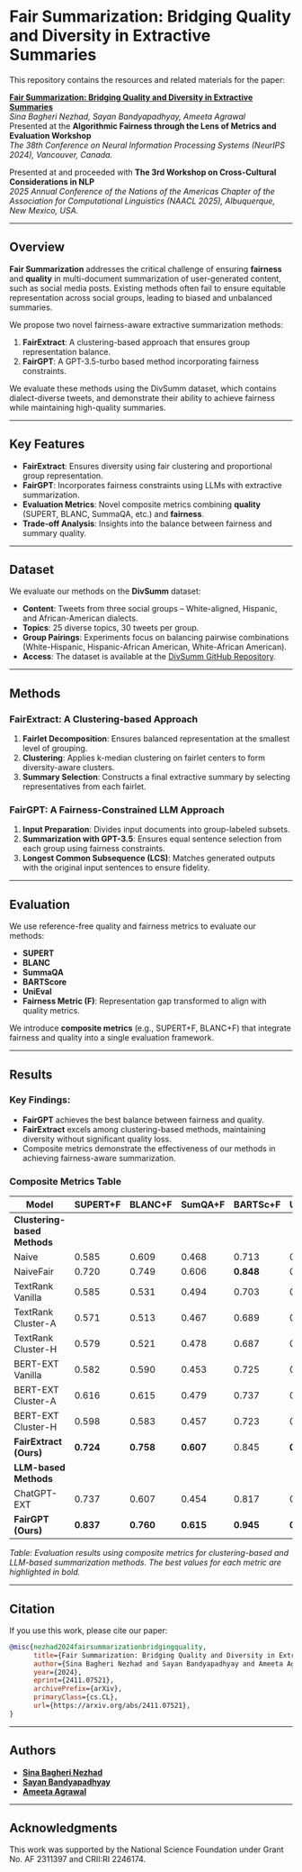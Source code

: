 # Fair Summarization: Bridging Quality and Diversity in Extractive Summaries

This repository contains the resources and related materials for the paper:

**[Fair Summarization: Bridging Quality and Diversity in Extractive Summaries](https://arxiv.org/abs/2411.07521)**  
*Sina Bagheri Nezhad, Sayan Bandyapadhyay, Ameeta Agrawal*  
Presented at the **Algorithmic Fairness through the Lens of Metrics and Evaluation Workshop**  
*The 38th Conference on Neural Information Processing Systems (NeurIPS 2024), Vancouver, Canada.*

Presented at and proceeded with **The 3rd Workshop on Cross-Cultural Considerations in NLP**  
*2025 Annual Conference of the Nations of the Americas Chapter of the Association for Computational Linguistics (NAACL 2025), Albuquerque, New Mexico, USA.*

---

## Overview

**Fair Summarization** addresses the critical challenge of ensuring **fairness** and **quality** in multi-document summarization of user-generated content, such as social media posts. Existing methods often fail to ensure equitable representation across social groups, leading to biased and unbalanced summaries.

We propose two novel fairness-aware extractive summarization methods:

1. **FairExtract**: A clustering-based approach that ensures group representation balance.
2. **FairGPT**: A GPT-3.5-turbo based method incorporating fairness constraints.

We evaluate these methods using the DivSumm dataset, which contains dialect-diverse tweets, and demonstrate their ability to achieve fairness while maintaining high-quality summaries.

---

## Key Features

- **FairExtract**: Ensures diversity using fair clustering and proportional group representation.
- **FairGPT**: Incorporates fairness constraints using LLMs with extractive summarization.
- **Evaluation Metrics**: Novel composite metrics combining **quality** (SUPERT, BLANC, SummaQA, etc.) and **fairness**.
- **Trade-off Analysis**: Insights into the balance between fairness and summary quality.

---

## Dataset

We evaluate our methods on the **DivSumm** dataset:
- **Content**: Tweets from three social groups – White-aligned, Hispanic, and African-American dialects.
- **Topics**: 25 diverse topics, 30 tweets per group.
- **Group Pairings**: Experiments focus on balancing pairwise combinations (White-Hispanic, Hispanic-African American, White-African American).
- **Access**: The dataset is available at the [DivSumm GitHub Repository](https://github.com/PortNLP/DivSumm).

---

## Methods

### FairExtract: A Clustering-based Approach

1. **Fairlet Decomposition**: Ensures balanced representation at the smallest level of grouping.
2. **Clustering**: Applies k-median clustering on fairlet centers to form diversity-aware clusters.
3. **Summary Selection**: Constructs a final extractive summary by selecting representatives from each fairlet.

### FairGPT: A Fairness-Constrained LLM Approach

1. **Input Preparation**: Divides input documents into group-labeled subsets.
2. **Summarization with GPT-3.5**: Ensures equal sentence selection from each group using fairness constraints.
3. **Longest Common Subsequence (LCS)**: Matches generated outputs with the original input sentences to ensure fidelity.

---

## Evaluation

We use reference-free quality and fairness metrics to evaluate our methods:
- **SUPERT**
- **BLANC**
- **SummaQA**
- **BARTScore**
- **UniEval**
- **Fairness Metric (F)**: Representation gap transformed to align with quality metrics.

We introduce **composite metrics** (e.g., SUPERT+F, BLANC+F) that integrate fairness and quality into a single evaluation framework.

---

## Results

### Key Findings:
- **FairGPT** achieves the best balance between fairness and quality.
- **FairExtract** excels among clustering-based methods, maintaining diversity without significant quality loss.
- Composite metrics demonstrate the effectiveness of our methods in achieving fairness-aware summarization.

### Composite Metrics Table

| Model                  | SUPERT+F | BLANC+F | SumQA+F | BARTSc+F | UniEval+F |
|------------------------|----------|---------|---------|----------|-----------|
| **Clustering-based Methods** |          |         |         |          |           |
| 	Naive         | 0.585    | 0.609   | 0.468   | 0.713    | 0.601     |
| 	NaiveFair     | 0.720    | 0.749   | 0.606   | **0.848**| 0.732     |
| 	TextRank Vanilla | 0.585    | 0.531   | 0.494   | 0.703    | 0.605     |
| 	TextRank Cluster-A | 0.571    | 0.513   | 0.467   | 0.689    | 0.577     |
| 	TextRank Cluster-H | 0.579    | 0.521   | 0.478   | 0.687    | 0.588     |
| 	BERT-EXT Vanilla | 0.582    | 0.590   | 0.453   | 0.725    | 0.578     |
| 	BERT-EXT Cluster-A | 0.616    | 0.615   | 0.479   | 0.737    | 0.604     |
| 	BERT-EXT Cluster-H | 0.598    | 0.583   | 0.457   | 0.723    | 0.564     |
| **FairExtract (Ours)** | **0.724** | **0.758**| **0.607**| 0.845    | **0.747** |
| **LLM-based Methods** |          |         |         |          |           |
| 	ChatGPT-EXT   | 0.737    | 0.607   | 0.454   | 0.817    | 0.611     |
| **FairGPT (Ours)**     | **0.837**| **0.760**| **0.615**| **0.945**| **0.751** |

*Table: Evaluation results using composite metrics for clustering-based and LLM-based summarization methods. The best values for each metric are highlighted in bold.*

---

## Citation

If you use this work, please cite our paper:

```bibtex
@misc{nezhad2024fairsummarizationbridgingquality,
      title={Fair Summarization: Bridging Quality and Diversity in Extractive Summaries}, 
      author={Sina Bagheri Nezhad and Sayan Bandyapadhyay and Ameeta Agrawal},
      year={2024},
      eprint={2411.07521},
      archivePrefix={arXiv},
      primaryClass={cs.CL},
      url={https://arxiv.org/abs/2411.07521}, 
}
```

---

## Authors
- **[Sina Bagheri Nezhad](https://sinaai.github.io/)**
- **[Sayan Bandyapadhyay](https://sites.google.com/view/sayan-bandyapadhyay/home)**
- **[Ameeta Agrawal](https://web.cecs.pdx.edu/~ameeta/)**

---

## Acknowledgments

This work was supported by the National Science Foundation under Grant No. AF 2311397 and CRII:RI 2246174.
